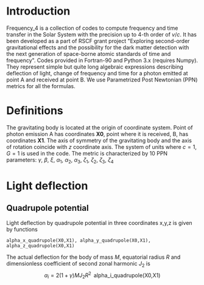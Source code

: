 # Introduction

Frequency_4 is a collection of codes to compute frequency and time transfer in the Solar System with the precision up to 4-th order of $v/c$. It has been developed as a part of RSCF grant project "Exploring second-order gravitational effects and the possibility for the dark matter detection with the next generation of space-borne atomic standards of time and frequency". Codes provided in Fortran-90 and Python 3.x (requires Numpy). They represent simple but quite long algebraic expressions describing deflection of light, change of frequency and time for a photon emitted at point A and received at point B. We use Parametrized Post Newtonian (PPN) metrics for all the formulas.

# Definitions
The gravitating body is located at the origin of coordinate system. Point of photon emission A has coordinates **X0**, point where it is received, B, has coordinates **X1**. The axis of symmetry of the gravitating body and the axis of rotation coincide with $z$ coordinate axis. The system of units where $c=1$, $G=1$ is used in the code. The metric is characterized by 10 PPN parameters: $\gamma$, $\beta$, $\xi$, $\alpha_1$, $\alpha_2$, $\alpha_3$, $\zeta_1$, $\zeta_2$, $\zeta_3$, $\zeta_4$

# Light deflection

## Quadrupole potential
Light deflection by quadrupole potential in three coordinates x,y,z is given by functions
```
alpha_x_quadrupole(X0,X1), alpha_y_quadrupole(X0,X1), alpha_z_quadrupole(X0,X1)
```
The actual deflection for the body of mass $M$, equatorial radius $R$ and dimensionless coefficient of second zonal harmonic $J_2$ is
$$
\alpha_i = 2(1+\gamma)M J_2 R^2\;\; \text{alpha_i_quadrupole(X0,X1)}
$$

